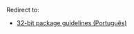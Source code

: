 Redirect to:

*   [32-bit package guidelines (Português)](/index.php/32-bit_package_guidelines_(Portugu%C3%AAs) "32-bit package guidelines (Português)")